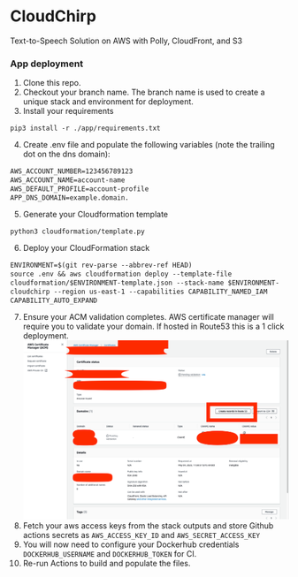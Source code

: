 # CloudChirp

Text-to-Speech Solution on AWS with Polly, CloudFront, and S3


### App deployment

1. Clone this repo.
2. Checkout your branch name. The branch name is used to create a unique stack and environment for deployment.
3. Install your requirements
```shell
pip3 install -r ./app/requirements.txt
```
4. Create .env file and populate the following variables (note the trailing dot on the dns domain):
```
AWS_ACCOUNT_NUMBER=123456789123
AWS_ACCOUNT_NAME=account-name
AWS_DEFAULT_PROFILE=account-profile
APP_DNS_DOMAIN=example.domain.
```
5. Generate your Cloudformation template
```shell
python3 cloudformation/template.py
```
6. Deploy your CloudFormation stack
```shell
ENVIRONMENT=$(git rev-parse --abbrev-ref HEAD)
source .env && aws cloudformation deploy --template-file cloudformation/$ENVIRONMENT-template.json --stack-name $ENVIRONMENT-cloudchirp --region us-east-1 --capabilities CAPABILITY_NAMED_IAM CAPABILITY_AUTO_EXPAND
```
7. Ensure your ACM validation completes. AWS certificate manager will require you to validate your domain. If hosted in Route53 this is a 1 click deployment.
![acm-screenshot.png](acm-screenshot.png)
8. Fetch your aws access keys from the stack outputs and store Github actions secrets as `AWS_ACCESS_KEY_ID` and `AWS_SECRET_ACCESS_KEY`
9. You will now need to configure your Dockerhub credentials `DOCKERHUB_USERNAME` and `DOCKERHUB_TOKEN` for CI.
10. Re-run Actions to build and populate the files.
